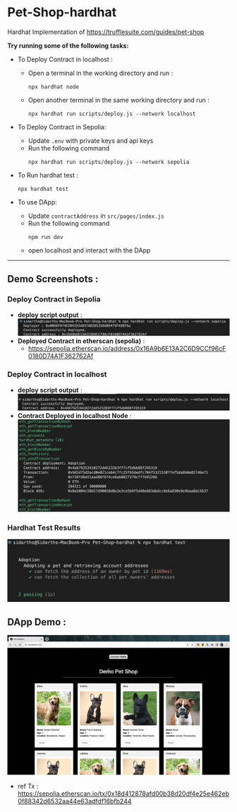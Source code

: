# **Pet-Shop-hardhat**
Hardhat Implementation of https://trufflesuite.com/guides/pet-shop<br/>

**Try running some of the following tasks:**
<br/>

- To Deploy Contract in localhost :
    - Open a terminal in the working directory and run :
        ```shell
        npx hardhat node
        ```
    - Open another terminal in the same working directory and run :
        ```shell
        npx hardhat run scripts/deploy.js --network localhost
        ```

- To Deploy Contract in Sepolia:
    - Update ```.env``` with private keys and api keys
    - Run the following command
        ```shell
        npx hardhat run scripts/deploy.js --network sepolia
        ```

- To Run hardhat test : 
    ```shell
    npx hardhat test
    ```

- To use DApp:
    - Update ```contractAddress```  in ```src/pages/index.js```
    - Run the following command
        ```shell
        npm run dev
        ```
    - open localhost and interact with the DApp


---
## Demo Screenshots :

### Deploy Contract in Sepolia
- **deploy script output** : 
    ![Deploy script output](screenshots/deploySepolia.png)
- **Deployed Contract in etherscan (sepolia)** : 
    - https://sepolia.etherscan.io/address/0x16A9b6E13A2C6D9CCf96cF0180D74A1F362762Af

### Deploy Contract in localhost
- **deploy script output** : 
    ![Deploy script output](screenshots/deploy.png)
- **Contract Deployed in localhost Node** : 
    ![Contract Deployed in Node](screenshots/nodeOutput.png)

### Hardhat Test Results
![Test Results](screenshots/testResults.png)

## DApp Demo :
![pet shop DApp](screenshots/dapp.gif)
- ref Tx : https://sepolia.etherscan.io/tx/0x18d412878afd00b38d20df4e25e462eb0f88342d6532aa44e63adfdf16bfb244
